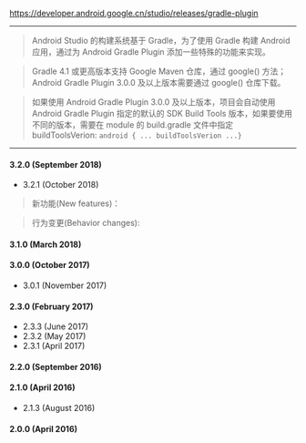 https://developer.android.google.cn/studio/releases/gradle-plugin

---

> Android Studio 的构建系统基于 Gradle，为了使用 Gradle 构建 Android 应用，通过为 Android Gradle Plugin 添加一些特殊的功能来实现。

> Gradle 4.1 或更高版本支持 Google Maven 仓库，通过 google() 方法；Android Gradle Plugin 3.0.0 及以上版本需要通过 google() 仓库下载。

> 如果使用 Android Gradle Plugin 3.0.0 及以上版本，项目会自动使用 Android Gradle Plugin 指定的默认的 SDK Build Tools 版本，如果要使用不同的版本，需要在 module 的 build.gradle 文件中指定 buildToolsVerion:  `android { ... buildToolsVerion ...}`

---

#### 3.2.0 (September 2018)
* 3.2.1 (October 2018)

> 新功能(New features)：

> 行为变更(Behavior changes):

#### 3.1.0 (March 2018)

#### 3.0.0 (October 2017)
* 3.0.1 (November 2017) 

#### 2.3.0 (February 2017)
* 2.3.3 (June 2017)
* 2.3.2 (May 2017)
* 2.3.1 (April 2017)

#### 2.2.0 (September 2016)

#### 2.1.0 (April 2016)
* 2.1.3 (August 2016)

#### 2.0.0 (April 2016)